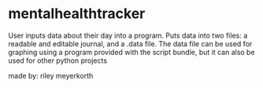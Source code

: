 # mentalhealthtracker
User inputs data about their day into a program. Puts data into two files: a readable and editable journal, and a .data file. The data file can be used for graphing using a program provided with the script bundle, but it can also be used for other python projects

made by: riley meyerkorth
